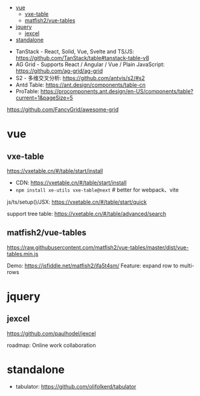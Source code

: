 <!-- TOC -->

- [vue](#vue)
  - [vxe-table](#vxe-table)
  - [matfish2/vue-tables](#matfish2vue-tables)
- [jquery](#jquery)
  - [jexcel](#jexcel)
- [standalone](#standalone)

<!-- /TOC -->

- TanStack - React, Solid, Vue, Svelte and TS/JS: https://github.com/TanStack/table#tanstack-table-v8
- AG Grid - Supports React / Angular / Vue / Plain JavaScript: https://github.com/ag-grid/ag-grid
- S2 - 多维交叉分析: https://github.com/antvis/s2/#s2
- Antd Table: https://ant.design/components/table-cn
- ProTable: https://procomponents.ant.design/en-US/components/table?current=1&pageSize=5

https://github.com/FancyGrid/awesome-grid

# vue
## vxe-table
https://vxetable.cn/#/table/start/install

- CDN: https://vxetable.cn/#/table/start/install
- `npm install xe-utils vxe-table@next` # better for webpack、vite

js/ts/setup()/JSX: https://vxetable.cn/#/table/start/quick

support tree table: https://vxetable.cn/#/table/advanced/search

## matfish2/vue-tables
https://raw.githubusercontent.com/matfish2/vue-tables/master/dist/vue-tables.min.js

Demo: https://jsfiddle.net/matfish2/jfa5t4sm/
Feature: expand row to multi-rows

# jquery
## jexcel
https://github.com/paulhodel/jexcel

roadmap: Online work collaboration

# standalone
- tabulator: https://github.com/olifolkerd/tabulator  